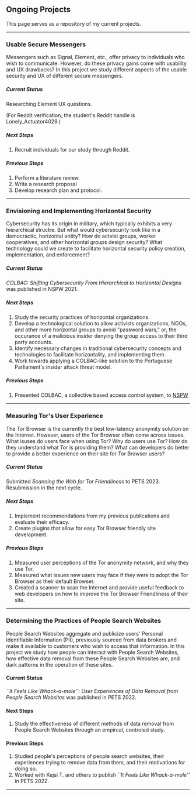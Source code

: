 ## Ongoing Projects

This page serves as a repository of my current projects. 

---

### Usable Secure Messengers

Messengers such as Signal, Element, etc., offer privacy to individuals who wish
to communicate. However, do these privacy gains come with usability and UX
drawbacks? In this project we study different aspects of the usable security and
UX of different secure messengers.

##### Current Status

Researching Element UX questions.

(For Reddit verification, the student's Reddit
handle is Lonely_Actuator4029.)

##### Next Steps

1. Recruit individuals for our study through Reddit.

##### Previous Steps

1. Perform a literature review.
2. Write a research proposal
3. Develop research plan and protocol.


---

### Envisioning and Implementing Horizontal Security

Cybersecurity has its origin in military, which typically exhibits a very
hierarchical structre. But what would cybersecurity look like in a democractic,
horizontal entity? How do actvist groups, worker cooperatives, and other
horizontal groups design security? What technology could we create to facilitate
horizontal security policy creation, implementation, and enforcement?

##### Current Status

*COLBAC: Shifting Cybersecurity From Hierarchical to Horizontal Designs* was
published in NSPW 2021.

##### Next Steps

1. Study the security practices of horizontal organizations.
2. Develop a technological solution to allow activists organizations, NGOs,
and other more horizontal groups to avoid "password wars," or, the occurance of
a malicious insider denying the group access to their third party accounts.
3. Identify necessary changes in traditional cybersecurity concepts and
technologies to facilitate horizontality, and implementing them.
4. Work towards applying a COLBAC-like solution to the Portuguese Parliament's
insider attack threat model.

##### Previous Steps

1. Presented COLBAC, a collective based access control system, to
[NSPW](https://www.nspw.org/2021/)

---

### Measuring Tor's User Experience

The Tor Browser is the currently the best low-latency anonymity solution on the
Internet. However, users of the Tor Browser often come across issues. What
isuses do users face when using Tor? Why do users use Tor? How do they
understand what Tor is providing them? What can developers do better to provide
a better experience on their site for Tor Browser users?

##### Current Status

Submitted *Scanning the Web for Tor Friendliness* to PETS 2023. Resubmission in
the next cycle.

##### Next Steps

1. Implement recommendations from my previous publications and evaluate their
efficacy.
2. Create plugins that allow for easy Tor Browser friendly site development.

##### Previous Steps

1. Measured user perceptions of the Tor anonymity network, and why they use Tor.
2. Measured what issues new users may face if they were to adopt the Tor Browser
as their default Browser.
3. Created a scanner to scan the Internet and provide useful feedback to web
developers on how to improve the Tor Browser Friendliness of their site.

---

### Determining the Practices of People Search Websites

People Search Websites aggregate and publicize users' Personal Identifiable
Information (PII), previously sourced from data brokers and make it available to
customers who wish to access that information. In this project we study how
people can interact with People Search Websites, how effective data removal from
these People Search Websites are, and dark patterns in the operation of these
sites.

#### Current Status

*``It Feels Like Whack-a-mole'': User Experiences of Data Removal from People
Search Websites* was published in PETS 2022.

#### Next Steps

1. Study the effectiveness of different methods of data removal from People
Search Websites through an empircal, controled study.

#### Previous Steps

1. Studied people's perceptions of people search websites, their experiences
trying to remove data from them, and their motivations for doing so.
2. Worked with Kejsi T. and others to publish *``It Feels Like Whack-a-mole''*
in PETS 2022.

---

